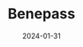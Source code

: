 ---  
layout: startup_page  
title: "Benepass"  
id: "getbenepass.com"  
permalink: "/benepassgetbenepass.com01312024/"  
website: "https://www.getbenepass.com/"  
funding_round: ""  
funding_amount: "$20M"  
investors: "Portage, Clocktower Technology Ventures, Workday Ventures, Threshold Ventures, Gradient Ventures"  
about: "Benepass is a flexible benefits platform designed for companies prioritizing employee well-being. It offers a customizable platform to consolidate and administer various employee benefits, providing employees with a single card for easy access to pre-tax and post-tax benefits. This approach aims to boost employee engagement, retention, and satisfaction."  
markets: "Fintech, HR Tech, Employee Benefits, Enterprise Software, Human Resources"  
hq: "New York, New York, United States"  
founded_year: "2019"  
linkedin: "https://www.linkedin.com/company/benepass"  
twitter: "https://twitter.com/getbenepass"  
instagram: ""  
facebook: "https://www.facebook.com/getbenepass"  
crunchbase: "https://www.crunchbase.com/organization/benepass"  
pitchbook: "https://pitchbook.com/profiles/company/432866-80"  

date_display: "31-Jan-2024"  
date: "2024-01-31"

# SEO Optimization  
meta_title: "Benepass -  Funding ($20M)"  
meta_description: "Benepass, Benepass is a flexible benefits platform designed for companies prioritizing employee well-being. It offers a customizable platform to consolidate and..."  
meta_keywords: "Benepass, Fintech, HR Tech, Employee Benefits, Enterprise Software, Human Resources,  funding"  
canonical_url: "https://startup.projectstartups.com/benepassgetbenepass.com01312024/"  
---